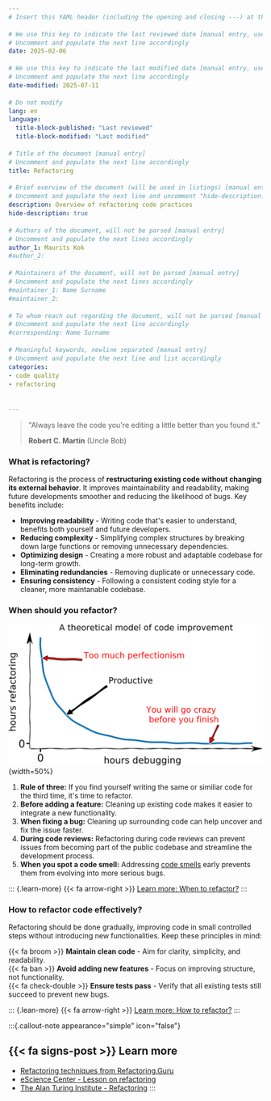 ```yaml
---
# Insert this YAML header (including the opening and closing ---) at the beginning of the document and fill it out accordingly

# We use this key to indicate the last reviewed date [manual entry, use YYYY-MM-DD]
# Uncomment and populate the next line accordingly
date: 2025-02-06

# We use this key to indicate the last modified date [manual entry, use YYYY-MM-DD]
# Uncomment and populate the next line accordingly
date-modified: 2025-07-11

# Do not modify
lang: en
language: 
  title-block-published: "Last reviewed"
  title-block-modified: "Last modified"

# Title of the document [manual entry]
# Uncomment and populate the next line accordingly
title: Refactoring

# Brief overview of the document (will be used in listings) [manual entry]
# Uncomment and populate the next line and uncomment "hide-description: true".
description: Overview of refactoring code practices
hide-description: true

# Authors of the document, will not be parsed [manual entry]
# Uncomment and populate the next lines accordingly
author_1: Maurits Kok
#author_2:

# Maintainers of the document, will not be parsed [manual entry]
# Uncomment and populate the next lines accordingly
#maintainer_1: Name Surname
#maintainer_2:

# To whom reach out regarding the document, will not be parsed [manual entry]
# Uncomment and populate the next line accordingly
#corresponding: Name Surname

# Meaningful keywords, newline separated [manual entry]
# Uncomment and populate the next line and list accordingly
categories: 
- code quality
- refactoring 


---
```



>"Always leave the code you're editing a little better than you found it."
>
> **Robert C. Martin** (Uncle Bob)

### What is refactoring?

Refactoring is the process of **restructuring existing code without changing its external behavior**. It improves maintainability and readability, making future developments smoother and reducing the likelihood of bugs. Key benefits include:

- **Improving readability** - Writing code that's easier to understand, benefits both yourself and future developers.
- **Reducing complexity** - Simplifying complex structures by breaking down large functions or removing unnecessary dependencies.
- **Optimizing design** - Creating a more robust and adaptable codebase for long-term growth. 
- **Eliminating redundancies** - Removing duplicate or unnecessary code.
- **Ensuring consistency** - Following a consistent coding style for a cleaner, more maintanable codebase.

### When should you refactor?
![CC-BY-4.0 © 2021 Balaban et al.](/docs/img/refactoring.PNG){width=50%}

1. **Rule of three:** If you find yourself writing the same or similiar code for the third time, it's time to refactor.
2. **Before adding a feature:** Cleaning up existing code makes it easier to integrate a new functionality.
3. **When fixing a bug:** Cleaning up surrounding code can help uncover and fix the issue faster.
4. **During code reviews:** Refactoring during code reviews can prevent issues from becoming part of the public codebase and streamline the development process.
5. **When you spot a code smell:** Addressing [code smells](./code_smells.md) early prevents them from evolving into more serious bugs.

::: {.learn-more}
{{< fa arrow-right >}} [Learn more: When to refactor?](https://refactoring.guru/refactoring/when)
:::

### How to refactor code effectively?

Refactoring should be done gradually, improving code in small controlled 
steps without introducing new functionalities. Keep these principles in mind:

{{< fa broom >}} **Maintain clean code** - Aim for clarity, simplicity, and readability.  
{{< fa ban >}} **Avoid adding new features** - Focus on improving structure, not functionality.  
{{< fa check-double >}} **Ensure tests pass** - Verify that all existing tests still succeed to prevent new bugs.

::: {.lean-more}
{{< fa arrow-right >}} [Learn more: How to refactor?](https://refactoring.guru/refactoring/how-to)
:::

:::{.callout-note appearance="simple" icon="false"}
## {{< fa signs-post >}} Learn more
- [Refactoring techniques from Refactoring.Guru](https://refactoring.guru/refactoring/techniques)
- [eScience Center - Lesson on refactoring](https://carpentries-incubator.github.io/python-intermediate-development/34-code-refactoring.html)
- [The Alan Turing Institute - Refactoring](https://alan-turing-institute.github.io/rse-course/html/module07_construction_and_design/07_04_refactoring.html)
:::